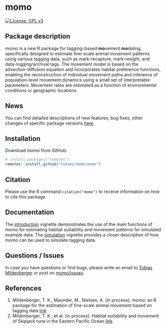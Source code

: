 # **momo**


[![License: GPL v3](https://img.shields.io/badge/License-GPL%20v3-blue.svg)](https://www.gnu.org/licenses/gpl-3.0)



## Package description
momo is a new R package for tagging-based **mo**vement **mo**deling,
specifically designed to estimate fine-scale animal movement patterns using
various tagging data, such as mark-recapture, mark-resight, and
data-logging/archival tags. The movement model is based on the
advection-diffusion equation and incorporates habitat preference functions,
enabling the reconstruction of individual movement paths and inference of
population-level movement dynamics using a small set of interpretable
parameters. Movement rates are estimated as a function of environmental
conditions or geographic locations.



## News
You can find detailed descriptions of new features, bug fixes, other changes of
specific package versions [here](momo/NEWS.md).



## Installation
Download *momo* from GitHub:

```R
# install.packages("remotes")
remotes::install_github("tokami/momo/momo")
```



## Citation
Please use the R command `citation("momo")` to receive information on
how to cite this package.



## Documentation
The [introduction](link) vignette demonstrates the use of the main functions of
momo for estimating habitat suitability and movement patterns for simulated
example data. The [simulation](link) vignette provides a closer description of
how momo can be used to simulate tagging data.



## Questions / Issues
In case you have questions or find bugs, please write an email to
[Tobias Mildenberger](mailto:t.k.mildenberger@gmail.com) or post on
[momo/issues](https://github.com/tokami/momo/issues).



## References
1. Mildenberger, T. K., Maunder, M., Nielsen, A. (in process). momo: an R
   package for the estimation of fine-scale animal movement based on tagging
   data [link](link)
2. Mildenberger, T. K., et al. (in process). Habitat suitability and movement of
   Skipjack tuna in the Eastern Pacific Ocean [link](link)
